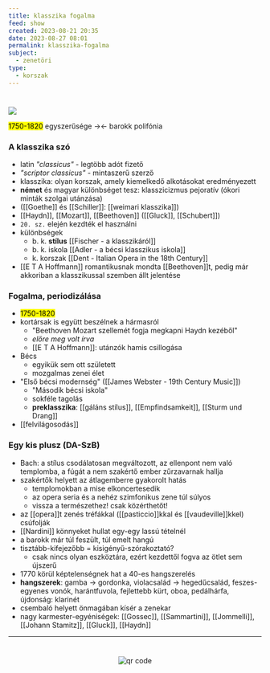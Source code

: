 ```yaml
---
title: klasszika fogalma
feed: show
created: 2023-08-21 20:35
date: 2023-08-27 08:01
permalink: klasszika-fogalma
subject:
  - zenetöri
type:
  - korszak
---
```

#

![](https://esterhazy.at/user/images/a-Schloss-Esterhazy/_1200x630_crop_center-center_82_none/Schloss-Esterhazy-Geschichte_-historisch-cEsterhazy.jpg?mtime=1562681232)

<mark>1750-1820</mark>
egyszerűsége -><- barokk polifónia

### A klasszika szó

- latin *"classicus"* - legtöbb adót fizető
- *"scriptor classicus"* - mintaszerű szerző
- klasszika: olyan korszak, amely kiemelkedő alkotásokat eredményezett
- **német** és magyar különbséget tesz: klasszicizmus pejoratív (ókori minták szolgai utánzása)
- ([[Goethe]] és [[Schiller]]: [[weimari klasszika]])
- [[Haydn]], [[Mozart]], [[Beethoven]] ([[Gluck]], [[Schubert]])
- `20. sz.`  elején kezdték el használni
- különbségek
	- b. k. **stílus** [[Fischer - a klasszikáról]]
	- b. k. iskola [[Adler - a bécsi klasszikus iskola]]
	- k. korszak [[Dent - Italian Opera in the 18th Century]]
- [[E T A Hoffmann]] romantikusnak mondta [[Beethoven]]t, pedig már akkoriban a klasszikussal szemben állt jelentése

### Fogalma, periodizálása

- <mark>1750-1820</mark>
- kortársak is együtt beszélnek a hármasról
	- "Beethoven Mozart szellemét fogja megkapni Haydn kezéből"
	- *előre meg volt írva*
	- [[E T A Hoffmann]]: utánzók hamis csillogása
- Bécs
	- egyikük sem ott született
	- mozgalmas zenei élet
- "Első bécsi modernség" ([[James Webster - 19th Century Music]])
	- "Második bécsi iskola"
	- sokféle tagolás
	- **preklasszika**: [[gáláns stílus]], [[Empfindsamkeit]], [[Sturm und Drang]]
- [[felvilágosodás]]

### Egy kis plusz (DA-SzB)

- Bach: a stílus csodálatosan megváltozott, az ellenpont nem való templomba, a fúgát a nem szakértő ember zűrzavarnak hallja
- szakértők helyett az átlagemberre gyakorolt hatás
	- templomokban a mise elkoncertesedik
	- az opera seria és a nehéz szimfonikus zene túl súlyos
	- vissza a természethez! csak közérthetőt!
- az [[opera]]t zenés tréfákkal ([[pasticcio]]kkal és [[vaudeville]]kkel) csúfolják
- [[Nardini]] könnyeket hullat egy-egy lassú tételnél
- a barokk már túl feszült, túl emelt hangú
- tisztább-kifejezőbb = kisigényű-szórakoztató?
	- csak nincs olyan eszköztára, ezért kezdettől fogva az ötlet sem újszerű
- 1770 körül képtelenségnek hat a 40-es hangszerelés
- **hangszerek**: gamba -> gordonka, violacsalád -> hegedűcsalád, feszes-egyenes vonók, harántfuvola, fejlettebb kürt, oboa, pedálhárfa, újdonság: klarinét
- csembaló helyett önmagában kísér a zenekar
- nagy karmester-egyéniségek: [[Gossec]], [[Sammartini]], [[Jommelli]], [[Johann Stamitz]], [[Gluck]], [[Haydn]]

---
[^1]: [[Edward J Dent Italian Opera in the 18th Century]], [[Fischer A bécsi klasszikus stílus fejlődéséhez]], [[Adler a bécsi klasszikus iskola]], [[Charles Rosen A klasszikus stílus]], [[Jones Music in Vienna]], [[Webster 19th Century Music]], [[Komlós Katalin Fortepianók és zenéjük]]
[^]: [[1. A „bécsi klasszika” fogalma és a 18. századi zenetörténet periodizálásának problémái.pdf]]



#
<p style="text-align: center;"><img src="https://chart.googleapis.com/chart?cht=qr&chl=https://notes.andrasdenes.com/klasszika-fogalma&chs=180x180&choe=UTF-8&chld=L|2" alt="qr code"></p>

